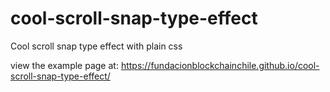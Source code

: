# cool-scroll-snap-type-effect
Cool scroll snap type effect with plain css

view the example page at:
https://fundacionblockchainchile.github.io/cool-scroll-snap-type-effect/
